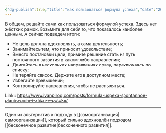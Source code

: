 ```yaml
---
{"dg-publish":true,"title":"как пользоваться формула успеха","date":"2022-04-03T21:53:00+04:00","modified_at":"2023-05-15T16:00:09+04:00","permalink":"/quotes/202204032153/","dgPassFrontmatter":true}
---
```




В общем, решайте сами как пользоваться формулой успеха. Здесь нет жёстких рамок. Возьмите для себя то, что показалось наиболее ценным. А сейчас подведём итоги:

-   Не цель должна вдохновлять, а сама деятельность;
-   Занимайтесь тем, что приносит удовольствие;
-   Вместо постановки цели, примите решение стать на путь постоянного развития в каком-либо направлении;
-   Двигайтесь в нескольких направлениях сразу, переключаясь по списку;
-   Не теряйте список. Держите его в доступном месте;
-   Избегайте превышений;
-   Контролируйте направления, чтобы не распыляться.

Link:: https://www.ivanpirog.com/posts/formula-uspexa-spontannoe-planirovanie-i-zhizn-v-potoke/

---

Один из альтернатив к подходу в [[самоорганизация|самоорганизации]], который сильно вдохновлён подходом [[бесконечное развитие|бесконечного развития]].
